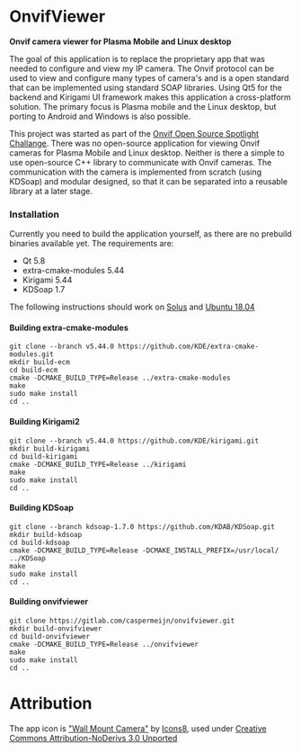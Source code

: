 # OnvifViewer

**Onvif camera viewer for Plasma Mobile and Linux desktop**

The goal of this application is to replace the proprietary app that was needed to configure and view my IP camera. The Onvif protocol can be used to view and configure many types of camera's and is a open standard that can be implemented using standard SOAP libraries. Using Qt5 for the backend and Kirigami UI framework makes this application a cross-platform solution. The primary focus is Plasma mobile and the Linux desktop, but porting to Android and Windows is also possible. 

This project was started as part of the [Onvif Open Source Spotlight Challange](https://onvif-spotlight.bemyapp.com/#/projects/5ae0bbf7f98fde00047f0605). 
There was no open-source application for viewing Onvif cameras for Plasma Mobile and Linux desktop. Neither is there a simple to use open-source C++ library to communicate with Onvif cameras. The communication with the camera is implemented from scratch (using KDSoap) and modular designed, so that it can be separated into a reusable library at a later stage.

### Installation
Currently you need to build the application yourself, as there are no prebuild binaries available yet. The requirements are:
* Qt 5.8
* extra-cmake-modules 5.44
* Kirigami 5.44
* KDSoap 1.7

The following instructions should work on [Solus](https://solus-project.com/) and [Ubuntu 18.04](https://www.ubuntu.com/download/desktop)

#### Building extra-cmake-modules
    git clone --branch v5.44.0 https://github.com/KDE/extra-cmake-modules.git
    mkdir build-ecm
    cd build-ecm
    cmake -DCMAKE_BUILD_TYPE=Release ../extra-cmake-modules
    make 
    sudo make install
    cd ..

#### Building Kirigami2
    git clone --branch v5.44.0 https://github.com/KDE/kirigami.git
    mkdir build-kirigami
    cd build-kirigami
    cmake -DCMAKE_BUILD_TYPE=Release ../kirigami
    make 
    sudo make install
    cd ..

#### Building KDSoap
    git clone --branch kdsoap-1.7.0 https://github.com/KDAB/KDSoap.git
    mkdir build-kdsoap
    cd build-kdsoap
    cmake -DCMAKE_BUILD_TYPE=Release -DCMAKE_INSTALL_PREFIX=/usr/local/ ../KDSoap
    make 
    sudo make install
    cd ..

#### Building onvifviewer
    git clone https://gitlab.com/caspermeijn/onvifviewer.git
    mkdir build-onvifviewer
    cd build-onvifviewer
    cmake -DCMAKE_BUILD_TYPE=Release ../onvifviewer
    make 
    sudo make install
    cd ..

# Attribution 
The app icon is ["Wall Mount Camera"](https://icons8.com/icon/6420/wall-mount-camera) by [Icons8](https://icons8.com/), used under [ Creative Commons Attribution-NoDerivs 3.0 Unported](https://creativecommons.org/licenses/by-nd/3.0/)





